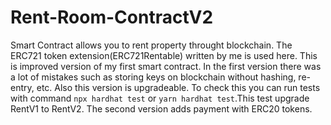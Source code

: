# Rent-Room-ContractV2
Smart Contract allows you to rent property throught blockchain.
The ERC721 token extension(ERC721Rentable) written by me is used here.
This is improved version of my first smart contract. In the first version there was a lot of mistakes such as storing keys on blockchain without hashing, re-entry, etc.
Also this version is upgradeable. To check this you can run tests with command `npx hardhat test` or `yarn hardhat test`.This test upgrade RentV1 to RentV2. The second version adds payment with ERC20 tokens.
